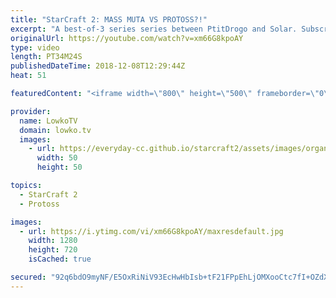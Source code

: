 ```yaml
---
title: "StarCraft 2: MASS MUTA VS PROTOSS?!"
excerpt: "A best-of-3 series series between PtitDrogo and Solar. Subscribe for more videos: http://lowko.tv/youtube Epic Zerg vs Zerg match: https://goo.gl/E9r57B  In this series of games, we see a variety of strategies. From Zerg we see Mass Mutalisks, Swarm Hosts, aggressive Roach pushes. Protoss decides to"
originalUrl: https://youtube.com/watch?v=xm66G8kpoAY
type: video
length: PT34M24S
publishedDateTime: 2018-12-08T12:29:44Z
heat: 51

featuredContent: "<iframe width=\"800\" height=\"500\" frameborder=\"0\" src=\"https://www.youtube.com/embed/xm66G8kpoAY\" allow=\"accelerometer; autoplay; encrypted-media; gyroscope; picture-in-picture\" allowfullscreen></iframe>"

provider:
  name: LowkoTV
  domain: lowko.tv
  images:
    - url: https://everyday-cc.github.io/starcraft2/assets/images/organizations/lowko.tv-50x50.jpg
      width: 50
      height: 50

topics:
  - StarCraft 2
  - Protoss

images:
  - url: https://i.ytimg.com/vi/xm66G8kpoAY/maxresdefault.jpg
    width: 1280
    height: 720
    isCached: true

secured: "92q6bdO9myNF/E5OxRiNiV93EcHwHbIsb+tF21FPpEhLjOMXooCtc7fI+OZdXvdl1A9hePs08Z1WORH4ah1Jc/M7u35yfai3IGmZQkPJiFcHCG0QJ8Y0XLcwh42rFNtPZuHx+6GJd8XNEI5XUoeh02yRMs/6as1VAuk/d/SQf/EEAaDBhRKXWz4Zft4ZGaQevsXxxhEKppMqMsbUoIJ5O3cq1EbPYmL3r8nKorvIFOr72SujhANJeSr1cmjqQ3NIkfLuoWXd2aYCLIZIFybLtWiAfYKOjeTVPxAdpAHOeejEGvEJYIBn0A7ObrIj/1oEdhhwVxs1naorSfgc053GpMeyHamWKkrA59tzLSWTUGI862dTiJFt5AzW6w/5yxWcKQy3BlxOKT7smG9CFzS5V6zEPAANwHZ9we568u36H9M=;6hRZAyPaljKFH3Vph0OceQ=="
---
```


